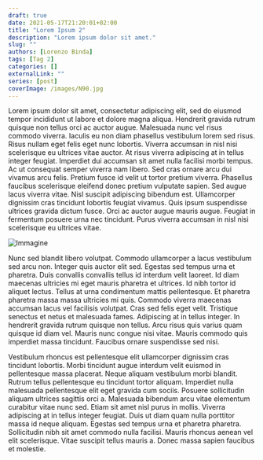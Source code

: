 ```yaml
---
draft: true
date: 2021-05-17T21:20:01+02:00
title: "Lorem Ipsum 2"
description: "Lorem ipsum dolor sit amet."
slug: ""
authors: [Lorenzo Binda]
tags: [Tag 2]
categories: []
externalLink: ""
series: [post]
coverImage: /images/N90.jpg
---
```

Lorem ipsum dolor sit amet, consectetur adipiscing elit, sed do eiusmod tempor incididunt ut labore et dolore magna aliqua. Hendrerit gravida rutrum quisque non tellus orci ac auctor augue. Malesuada nunc vel risus commodo viverra. Iaculis eu non diam phasellus vestibulum lorem sed risus. Risus nullam eget felis eget nunc lobortis. Viverra accumsan in nisl nisi scelerisque eu ultrices vitae auctor. At risus viverra adipiscing at in tellus integer feugiat. Imperdiet dui accumsan sit amet nulla facilisi morbi tempus. Ac ut consequat semper viverra nam libero. Sed cras ornare arcu dui vivamus arcu felis. Pretium fusce id velit ut tortor pretium viverra. Phasellus faucibus scelerisque eleifend donec pretium vulputate sapien. Sed augue lacus viverra vitae. Nisl suscipit adipiscing bibendum est. Ullamcorper dignissim cras tincidunt lobortis feugiat vivamus. Quis ipsum suspendisse ultrices gravida dictum fusce. Orci ac auctor augue mauris augue. Feugiat in fermentum posuere urna nec tincidunt. Purus viverra accumsan in nisl nisi scelerisque eu ultrices vitae.

![Immagine](/images/N90.jpg)

Nunc sed blandit libero volutpat. Commodo ullamcorper a lacus vestibulum sed arcu non. Integer quis auctor elit sed. Egestas sed tempus urna et pharetra. Duis convallis convallis tellus id interdum velit laoreet. Id diam maecenas ultricies mi eget mauris pharetra et ultrices. Id nibh tortor id aliquet lectus. Tellus at urna condimentum mattis pellentesque. Et pharetra pharetra massa massa ultricies mi quis. Commodo viverra maecenas accumsan lacus vel facilisis volutpat. Cras sed felis eget velit. Tristique senectus et netus et malesuada fames. Adipiscing at in tellus integer. In hendrerit gravida rutrum quisque non tellus. Arcu risus quis varius quam quisque id diam vel. Mauris nunc congue nisi vitae. Mauris commodo quis imperdiet massa tincidunt. Faucibus ornare suspendisse sed nisi.

Vestibulum rhoncus est pellentesque elit ullamcorper dignissim cras tincidunt lobortis. Morbi tincidunt augue interdum velit euismod in pellentesque massa placerat. Neque aliquam vestibulum morbi blandit. Rutrum tellus pellentesque eu tincidunt tortor aliquam. Imperdiet nulla malesuada pellentesque elit eget gravida cum sociis. Posuere sollicitudin aliquam ultrices sagittis orci a. Malesuada bibendum arcu vitae elementum curabitur vitae nunc sed. Etiam sit amet nisl purus in mollis. Viverra adipiscing at in tellus integer feugiat. Duis ut diam quam nulla porttitor massa id neque aliquam. Egestas sed tempus urna et pharetra pharetra. Sollicitudin nibh sit amet commodo nulla facilisi. Mauris rhoncus aenean vel elit scelerisque. Vitae suscipit tellus mauris a. Donec massa sapien faucibus et molestie.
